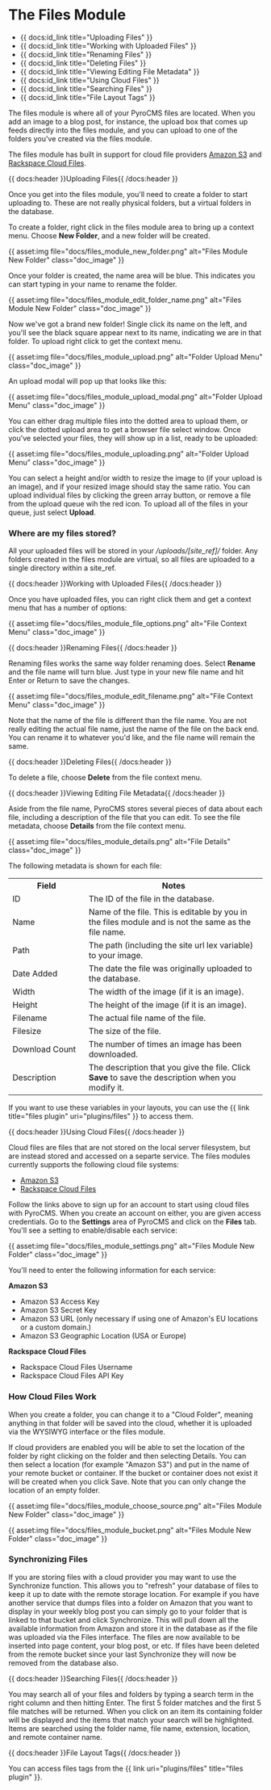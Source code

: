# The Files Module

* {{ docs:id_link title="Uploading Files" }}
* {{ docs:id_link title="Working with Uploaded Files" }}
* {{ docs:id_link title="Renaming Files" }}
* {{ docs:id_link title="Deleting Files" }}
* {{ docs:id_link title="Viewing Editing File Metadata" }}
* {{ docs:id_link title="Using Cloud Files" }}
* {{ docs:id_link title="Searching Files" }}
* {{ docs:id_link title="File Layout Tags" }}

The files module is where all of your PyroCMS files are located. When you add an image to a blog post, for instance, the upload box that comes up feeds directly into the files module, and you can upload to one of the folders you've created via the files module.

The files module has built in support for cloud file providers [Amazon S3](http://aws.amazon.com/s3/) and [Rackspace Cloud Files](http://www.rackspace.com/cloud/public/files/).

{{ docs:header }}Uploading Files{{ /docs:header }}

Once you get into the files module, you'll need to create a folder to start uploading to. These are not really physical folders, but a virtual folders in the database.

To create a folder, right click in the files module area to bring up a context menu. Choose **New Folder**, and a new folder will be created.

{{ asset:img file="docs/files\_module\_new\_folder.png" alt="Files Module New Folder" class="doc_image" }}

Once your folder is created, the name area will be blue. This indicates you can start typing in your name to rename the folder.

{{ asset:img file="docs/files\_module\_edit\_folder\_name.png" alt="Files Module New Folder" class="doc_image" }}

Now we've got a brand new folder! Single click its name on the left, and you'll see the black square appear next to its name, indicating we are in that folder. To upload right click to get the context menu.

{{ asset:img file="docs/files\_module\_upload.png" alt="Folder Upload Menu" class="doc_image" }}

An upload modal will pop up that looks like this:

{{ asset:img file="docs/files\_module\_upload\_modal.png" alt="Folder Upload Menu" class="doc_image" }}

You can either drag multiple files into the dotted area to upload them, or click the dotted upload area to get a browser file select window. Once you've selected your files, they will show up in a list, ready to be uploaded:

{{ asset:img file="docs/files\_module\_uploading.png" alt="Folder Upload Menu" class="doc_image" }}

You can select a height and/or width to resize the image to (if your upload is an image), and if your resized image should stay the same ratio. You can upload individual files by clicking the green array button, or remove a file from the upload queue wih the red icon. To upload all of the files in your queue, just select **Upload**.

### Where are my files stored?

All your uploaded files will be stored in your _/uploads/[site\_ref]/_ folder. Any folders created in the files module are virtual, so all files are uploaded to a single directory within a site\_ref.

{{ docs:header }}Working with Uploaded Files{{ /docs:header }}

Once you have uploaded files, you can right click them and get a context menu that has a number of options:

{{ asset:img file="docs/files\_module\_file\_options.png" alt="File Context Menu" class="doc_image" }}

{{ docs:header }}Renaming Files{{ /docs:header }}

Renaming files works the same way folder renaming does. Select **Rename** and the file name will turn blue. Just type in your new file name and hit Enter or Return to save the changes.

{{ asset:img file="docs/files\_module\_edit\_filename.png" alt="File Context Menu" class="doc_image" }}

Note that the name of the file is different than the file name. You are not really editing the actual file name, just the name of the file on the back end. You can rename it to whatever you'd like, and the file name will remain the same.

{{ docs:header }}Deleting Files{{ /docs:header }}

To delete a file, choose **Delete** from the file context menu.

{{ docs:header }}Viewing Editing File Metadata{{ /docs:header }}

Aside from the file name, PyroCMS stores several pieces of data about each file, including a description of the file that you can edit. To see the file metadata, choose **Details** from the file context menu.

{{ asset:img file="docs/files\_module\_details.png" alt="File Details" class="doc_image" }}

The following metadata is shown for each file:

<table>
	<tr>
		<th width="30%">Field</th>
		<th>Notes</th>
	</tr>
	<tr>
		<td>ID</td>
		<td>The ID of the file in the database.</td>
	</tr>
	<tr>
		<td>Name</td>
		<td>Name of the file. This is editable by you in the files module and is not the same as the file name.</td>
	</tr>
	<tr>
		<td>Path</td>
		<td>The path (including the site url lex variable) to your image.</td>
	</tr>
	<tr>
		<td>Date Added</td>
		<td>The date the file was originally uploaded to the database.</td>
	</tr>
	<tr>
		<td>Width</td>
		<td>The width of the image (if it is an image).</td>
	</tr>
	<tr>
		<td>Height</td>
		<td>The height of the image (if it is an image).</td>
	</tr>
	<tr>
		<td>Filename</td>
		<td>The actual file name of the file.</td>
	</tr>
	<tr>
		<td>Filesize</td>
		<td>The size of the file.</td>
	</tr>
	<tr>
		<td>Download Count</td>
		<td>The number of times an image has been downloaded.</td>
	</tr>
	<tr>
		<td>Description</td>
		<td>The description that you give the file. Click <strong>Save</strong> to save the description when you modify it.</td>
	</tr>
</table>

If you want to use these variables in your layouts, you can use the {{ link title="files plugin" uri="plugins/files" }} to access them.

{{ docs:header }}Using Cloud Files{{ /docs:header }}

Cloud files are files that are not stored on the local server filesystem, but are instead stored and accessed on a separte service. The files modules currently supports the following cloud file systems:

* [Amazon S3](http://aws.amazon.com/s3/)
* [Rackspace Cloud Files](http://www.rackspace.com/cloud/public/files/)

Follow the links above to sign up for an account to start using cloud files with PyroCMS. When you create an account on either, you are given access credentials. Go to the **Settings** area of PyroCMS and click on the **Files** tab. You'll see a setting to enable/disable each service:

{{ asset:img file="docs/files\_module\_settings.png" alt="Files Module New Folder" class="doc_image" }}

You'll need to enter the following information for each service:

**Amazon S3**

* Amazon S3 Access Key
* Amazon S3 Secret Key
* Amazon S3 URL (only necessary if using one of Amazon's EU locations or a custom domain.)
* Amazon S3 Geographic Location (USA or Europe)

**Rackspace Cloud Files**

* Rackspace Cloud Files Username
* Rackspace Cloud Files API Key

### How Cloud Files Work

When you create a folder, you can change it to a "Cloud Folder", meaning anything in that folder will be saved into the cloud, whether it is uploaded via the WYSIWYG interface or the files module.

If cloud providers are enabled you will be able to set the location of the folder by right clicking on the folder and then selecting Details. You can then select a location (for example "Amazon S3") and put in the name of your remote bucket or container. If the bucket or container does not exist it will be created when you click Save. Note that you can only change the location of an empty folder.

{{ asset:img file="docs/files\_module\_choose\_source.png" alt="Files Module New Folder" class="doc_image" }}

{{ asset:img file="docs/files\_module\_bucket.png" alt="Files Module New Folder" class="doc_image" }}

### Synchronizing Files

If you are storing files with a cloud provider you may want to use the Synchronize function. This allows you to "refresh" your database of files to keep it up to date with the remote storage location. For example if you have another service that dumps files into a folder on Amazon that you want to display in your weekly blog post you can simply go to your folder that is linked to that bucket and click Synchronize. This will pull down all the available information from Amazon and store it in the database as if the file was uploaded via the Files interface. The files are now available to be inserted into page content, your blog post, or etc. If files have been deleted from the remote bucket since your last Synchronize they will now be removed from the database also.

{{ docs:header }}Searching Files{{ /docs:header }}

You may search all of your files and folders by typing a search term in the right column and then hitting Enter. The first 5 folder matches and the first 5 file matches will be returned. When you click on an item its containing folder will be displayed and the items that match your search will be highlighted. Items are searched using the folder name, file name, extension, location, and remote container name.

{{ docs:header }}File Layout Tags{{ /docs:header }}

You can access files tags from the {{ link uri="plugins/files" title="files plugin" }}.

